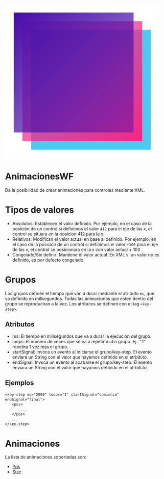 ![alt text](logo.svg "Logo")
# AnimacionesWF
Da la posibilidad de crear animaciones para controles mediante XML.
# Tipos de valores
- Absolutos: Establecen el valor definido. Por ejemplo, en el caso de la posición de un control si definimos el valor `412` para el eje de las x, el control se situara en la posicion 412 para la x
- Relativos: Modifican el valor actual en base al definido. Por ejemplo, en el caso de la posición de un control si definimos el valor `+100` para el eje de las x, el control se posicionara en la x con valor actual + 100
- Congelado/Sin definir: Mantiene el valor actual. En XML si un valor no es definido, es por defecto congelado.

# Grupos
Los grupos definen el tiempo que van a durar mediante el atributo `ms`, que va definido en milisegundos. Todas las animaciones que esten dentro del grupo se reproduciran a la vez.
Los atributos se definen con el tag `<key-step>`.
## Atributos
 - ms: El tiempo en milisegundos que va a durar la ejecución del grupo.
 - loops: El número de veces que se va a repetir dicho grupo. Ej.: "1" repetira 1 vez más el grupo.
 - startSignal: Invoca un evento al iniciarse el grupo/key-step. El evento enviara un String con el valor que hayamos definido en el atrbituto.
 - endSignal: Invoca un evento al acabarse el grupo/key-step. El evento enviara un String con el valor que hayamos definido en el atrbituto.

 ## Ejemplos
 ```
<key-step ms="2000" loops="1" startSignal="comienzo" endSignal="final">
    <pos>
        ...
    </pos>
    ...
</key-step>
```

# Animaciones
La lista de animaciones soportadas son:
 - [Pos](doc/AnimacionPos.md)
 - [Size](doc/AnimacionSize.md)
